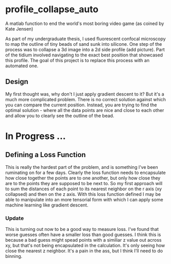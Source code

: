 # profile_collapse_auto
A matlab function to end the world's most boring video game (as coined by Kate Jensen)

As part of my undergraduate thesis, I used fluorescent confocal microscopy to map the outline of tiny beads of sand sunk into silicone. One step of the process was to collapse a 3d image into a 2d side profile (add picture). Part of the tidium involved navigating to the exact best position that showcased this profile. The goal of this project is to replace this process with an automated one.

## Design
My first thought was, why don't I just apply gradient descent to it? But it's a much more complicated problem. There is no correct solution against which you can compare the current position. Instead, you are trying to find the optimal solution - where all the data points are nice and close to each other and allow you to clearly see the outline of the bead.

# In Progress ...

## Defining a Loss Function
This is really the hardest part of the problem, and is something I've been ruminating on for a few days. Clearly the loss function needs to encapsulate how close together the points are to one another, but only how close they are to the points they are supposed to be next to. So my first approach will to sum the distances of each point to its nearest neighbor on the r axis (xy collapsed) and then on the z axis.  With this loss function defined I may be able to manipulate into an more tensorial form with which I can apply some machine learning like gradient descent. 

### Update
This is turning out now to be a good way to measure loss. I've found that worse guesses often have a smaller loss than good guesses. I think this is because a bad guess might spead points with a similiar z value out across xy, but that's not being encapsulated in the calculation. It's only seeing how close the nearest z neighbor. It's a pain in the ass, but I think I'll need to do binning.
